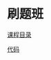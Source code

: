 # 刷题班

[课程目录](https://github.com/algorithmzuo/class-notes/blob/main/%E8%AF%BE%E5%A0%82%E5%86%85%E5%AE%B9%E6%B1%87%E6%80%BB/%E5%A4%A7%E5%8E%82%E7%AE%97%E6%B3%95%E5%92%8C%E6%95%B0%E6%8D%AE%E7%BB%93%E6%9E%84%E5%88%B7%E9%A2%98%E7%8F%AD)

[代码](https://github.com/algorithmzuo/coding-for-great-offer)
